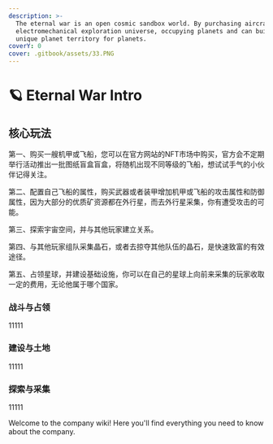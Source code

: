 ```yaml
---
description: >-
  The eternal war is an open cosmic sandbox world. By purchasing aircraft and
  electromechanical exploration universe, occupying planets and can build a
  unique planet territory for planets.
coverY: 0
cover: .gitbook/assets/33.PNG
---
```


# 🪐 Eternal War Intro

## 核心玩法

第一、购买一艘机甲或飞船，您可以在官方网站的NFT市场中购买，官方会不定期举行活动推出一批图纸盲盒盲盒，将随机出现不同等级的飞船，想试试手气的小伙伴记得关注。

第二、配置自己飞船的属性，购买武器或者装甲增加机甲或飞船的攻击属性和防御属性，因为大部分的优质矿资源都在外行星，而去外行星采集，你有遭受攻击的可能。

第三、探索宇宙空间，并与其他玩家建立关系。

第四、与其他玩家组队采集晶石，或者去掠夺其他队伍的晶石，是快速致富的有效途径。

第五、占领星球，并建设基础设施，你可以在自己的星球上向前来采集的玩家收取一定的费用，无论他属于哪个国家。

### 战斗与占领

11111

### 建设与土地

11111

### 探索与采集

11111



Welcome to the company wiki! Here you'll find everything you need to know about the company.

